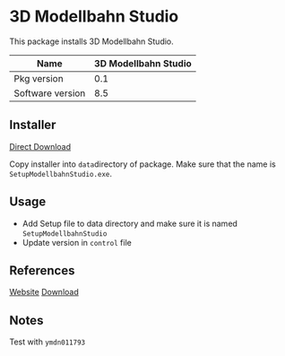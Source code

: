 # 3D Modellbahn Studio

This package installs 3D Modellbahn Studio.

| Name             | 3D Modellbahn Studio |
|------------------|----------------------|
| Pkg version      | 0.1                  |
| Software version | 8.5                  |

## Installer

[Direct Download](https://www.3d-modellbahn.de/files/client/SetupModellbahnStudio.exe)

Copy installer into `data`directory of package.
Make sure that the name is `SetupModellbahnStudio.exe`.

## Usage

- Add Setup file to data directory and make sure it is named `SetupModellbahnStudio`
- Update version in `control` file

## References

[Website](https://www.3d-modellbahn.de/)
[Download](https://www.3d-modellbahn.de/files/client/SetupModellbahnStudio.exe)

## Notes

Test with `ymdn011793`
